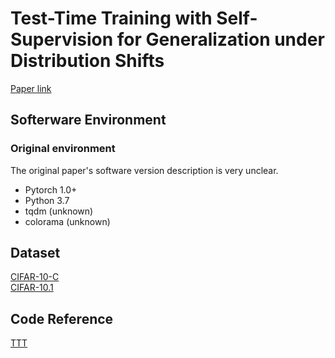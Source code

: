 # Test-Time Training with Self-Supervision for Generalization under Distribution Shifts
[Paper link](https://proceedings.mlr.press/v119/sun20b.html)

## Softerware Environment
### Original environment
The original paper's software version description is very unclear.
+ Pytorch 1.0+
+ Python 3.7
+ tqdm (unknown)
+ colorama (unknown)

## Dataset
[CIFAR-10-C](https://zenodo.org/records/2535967#.Xaf8uedKj-Y)<br/>
[CIFAR-10.1](https://github.com/modestyachts/CIFAR-10.1/tree/master)

## Code Reference
[TTT](https://github.com/yueatsprograms/ttt_cifar_release/tree/master)
